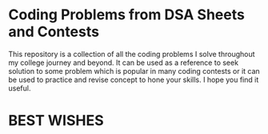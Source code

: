 # Coding Problems from DSA Sheets and Contests
This repository is a collection of all the coding problems I solve throughout my college journey and beyond.
It can be used as a reference to seek solution to some problem which is popular in many coding contests or it can be used to practice and revise concept to hone your skills.
I hope you find it useful.
# BEST WISHES 

